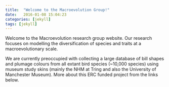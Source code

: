 ```yaml
---
title:  "Welcome to the Macroevolution Group!"
date:   2016-01-08 15:04:23
categories: [jekyll]
tags: [jekyll]
---
```

Welcome to the Macroevolution research group website. Our research focuses on modelling the diversification of species and traits at a macroevolutionary scale.

We are currently preoccupied with collecting a large database of bill shapes and plumage colours from all extant bird species (~10,000 species) using museum study skins (mainly the NHM at Tring and also the University of Manchester Museum). More about this ERC funded project from the links below.


